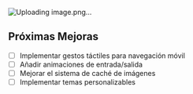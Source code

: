 ![Uploading image.png…]()


## Próximas Mejoras

- [ ] Implementar gestos táctiles para navegación móvil
- [ ] Añadir animaciones de entrada/salida
- [ ] Mejorar el sistema de caché de imágenes
- [ ] Implementar temas personalizables
